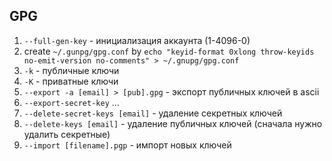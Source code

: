 ## GPG
1. `--full-gen-key` - инициализация аккаунта (1-4096-0)
2.  create `~/.gunpg/gpg.conf` by 
`echo "keyid-format 0xlong
throw-keyids
no-emit-version
no-comments" > ~/.gnupg/gpg.conf`
3. `-k` - публичные ключи
4. `-K` - приватные ключи
5. `--export -a [email] > [pub].gpg` - экспорт публичных ключей в ascii
6. `--export-secret-key` ...
7. `--delete-secret-keys [email]` - удаление секретных ключей
8. `--delete-keys [email]` - удаление публичных ключей (сначала нужно удалить секретные)
9. `--import [filename].pgp` - импорт новых ключей
